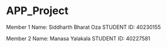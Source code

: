 # APP_Project

Member 1
Name: Siddharth Bharat Oza
STUDENT ID: 40230155


Member 2
Name: Manasa Yalakala
STUDENT ID: 40227581

